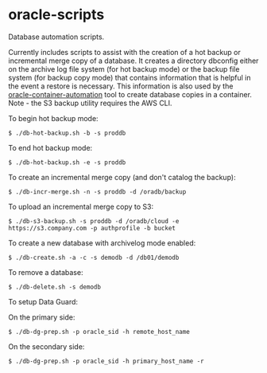# oracle-scripts

Database automation scripts.

Currently includes scripts to assist with the creation of a hot backup or incremental merge copy of a database. It creates a directory dbconfig either on the archive log file system (for hot backup mode) or the backup file system (for backup copy mode) that contains information that is helpful in the event a restore is necessary. This information is also used by the [oracle-container-automation](https://github.com/mminichino/oracle-container-automation) tool to create database copies in a container. Note - the S3 backup utility requires the AWS CLI.

To begin hot backup mode:
````
$ ./db-hot-backup.sh -b -s proddb
````

To end hot backup mode:
````
$ ./db-hot-backup.sh -e -s proddb
````

To create an incremental merge copy (and don't catalog the backup):
````
$ ./db-incr-merge.sh -n -s proddb -d /oradb/backup
````

To upload an incremental merge copy to S3:
````
$ ./db-s3-backup.sh -s proddb -d /oradb/cloud -e https://s3.company.com -p authprofile -b bucket
````

To create a new database with archivelog mode enabled:
````
$ ./db-create.sh -a -c -s demodb -d /db01/demodb
````

To remove a database:
````
$ ./db-delete.sh -s demodb
````

To setup Data Guard:

On the primary side:
````
$ ./db-dg-prep.sh -p oracle_sid -h remote_host_name
````

On the secondary side:
````
$ ./db-dg-prep.sh -p oracle_sid -h primary_host_name -r
````
